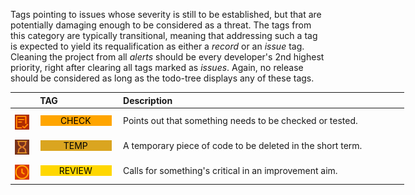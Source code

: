 <!-- markdownlint-disable MD041-->
Tags pointing to issues whose severity is still to be established, but that are potentially damaging
enough to be considered as a threat. The tags from this category are typically transitional,
meaning that addressing such a tag is expected to yield its requalification as either a *record* or an
*issue* tag. Cleaning the project from all *alerts* should be every developer's 2nd highest priority,
right after clearing all tags marked as *issues*. Again, no release should be considered as long as
the todo-tree displays any of these tags.

<div class="tag-table alerts">

&nbsp;&nbsp;&nbsp;&nbsp;&nbsp;&nbsp;|&nbsp;TAG&nbsp;&nbsp;&nbsp;&nbsp;&nbsp;&nbsp;&nbsp;&nbsp;&nbsp;&nbsp;&nbsp;&nbsp;&nbsp;&nbsp;&nbsp;&nbsp;&nbsp;&nbsp;&nbsp;&nbsp;&nbsp;&nbsp;&nbsp;&nbsp; | Description&nbsp;&nbsp;&nbsp;&nbsp;&nbsp;&nbsp;&nbsp;&nbsp;&nbsp;&nbsp;&nbsp;&nbsp;&nbsp;&nbsp;&nbsp;&nbsp;&nbsp;&nbsp;&nbsp;&nbsp;&nbsp;&nbsp;&nbsp;&nbsp;&nbsp;&nbsp;&nbsp;&nbsp;&nbsp;&nbsp;&nbsp;&nbsp;&nbsp;&nbsp;&nbsp;&nbsp;&nbsp;&nbsp;&nbsp;&nbsp;&nbsp;&nbsp;&nbsp;&nbsp;&nbsp;&nbsp;&nbsp;&nbsp;&nbsp;&nbsp;&nbsp;&nbsp;&nbsp;&nbsp;&nbsp;&nbsp;&nbsp;&nbsp;&nbsp;&nbsp;&nbsp;&nbsp;&nbsp;&nbsp;&nbsp;&nbsp;&nbsp;&nbsp;&nbsp;&nbsp;&nbsp;&nbsp;&nbsp;&nbsp;&nbsp;&nbsp;&nbsp;&nbsp;&nbsp;&nbsp;&nbsp;&nbsp;&nbsp;&nbsp;&nbsp;&nbsp;&nbsp;&nbsp;&nbsp;&nbsp;&nbsp;&nbsp;&nbsp;&nbsp;&nbsp;&nbsp;&nbsp;&nbsp;&nbsp;&nbsp;&nbsp;&nbsp;&nbsp;&nbsp;&nbsp;&nbsp;&nbsp;&nbsp;&nbsp;&nbsp; |
:-----:|:----:|:----|
<a href="https://primer.style/design/foundations/icons/checklist-16"  target="_blank"><img class="check-icon" src="/resources/manuals/vscode-custom-features/vsc03-todo-tree/assets/icons/octicons/checklist.svg" alt="checklist.svg" title="check-icon: checklist.svg"/></a>| <a href="https://www.w3schools.com/colors/color_tryit.asp?color=XXX" title="XXX"><tag class="check-tag">CHECK</tag></a>  | Points out that something needs to be checked or tested. |
<a href="https://primer.style/design/foundations/icons/eye-16"  target="_blank"><img class="temp-icon" src="/resources/manuals/vscode-custom-features/vsc03-todo-tree/assets/icons/octicons/hourglass.svg" alt="hourglass.svg" title="temp-icon: hourglass.svg"/></a>| <a href="https://www.w3schools.com/colors/color_tryit.asp?color=XXX" title="XXX"><tag class="temp-tag">TEMP</tag></a> | A temporary piece of code to be deleted in the short term.  |
<a href="https://primer.style/design/foundations/icons/clock-16"  target="_blank"><img class="review-icon" src="/resources/manuals/vscode-custom-features/vsc03-todo-tree/assets/icons/octicons/clock.svg" alt="clock.svg" title="review-icon: clock.svg"/></a>| <a href="https://www.w3schools.com/colors/color_tryit.asp?color=XXX" title="XXX"><tag class="review-tag">REVIEW</tag></a> | Calls for something's critical  in an improvement aim.  |

</div>

<style>
div.tag-table  {
  font-size: normal;
  min-width: 45em;
}
div.tag-table tag {
  width: 85%;
  padding: 0 .75ex 0 .6ex;
  display: inline-block;
  text-align: center;
}
div.tag-table img {
  height: 24px;
  margin-top: 8px;
}
.check-tag {
 color: black;
 background-color: orange;
}
.check-icon {
  filter: invert(76%) sepia(18%) saturate(7022%) hue-rotate(357deg) brightness(98%) contrast(108%);
}
.review-tag {
 color: black;
 background-color: gold;
}
.review-icon {
  filter: invert(76%) sepia(95%) saturate(1607%) hue-rotate(358deg) brightness(102%) contrast(106%);
}
.temp-tag {
 color: black;
 background-color: goldenRod;
}
.temp-icon {
  filter: invert(80%) sepia(54%) saturate(1608%) hue-rotate(345deg) brightness(90%) contrast(88%);
}
</style>

<!-- markdownlint-enable MD041 -->
